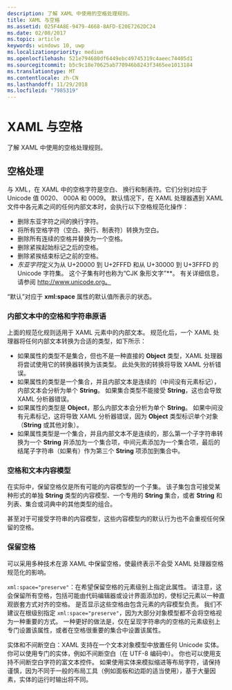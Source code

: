 ```yaml
---
description: 了解 XAML 中使用的空格处理规则。
title: XAML 与空格
ms.assetid: 025F4A8E-9479-4668-8AFD-E20E7262DC24
ms.date: 02/08/2017
ms.topic: article
keywords: windows 10, uwp
ms.localizationpriority: medium
ms.openlocfilehash: 521e794680df6449ebc49745319c4aeec74405d1
ms.sourcegitcommit: b5c9c18e70625ab770946b8243f3465ee1013184
ms.translationtype: MT
ms.contentlocale: zh-CN
ms.lasthandoff: 11/29/2018
ms.locfileid: "7985319"
---
```

# <a name="xaml-and-whitespace"></a>XAML 与空格


了解 XAML 中使用的空格处理规则。

## <a name="whitespace-processing"></a>空格处理

与 XML，在 XAML 中的空格字符是空白、 换行和制表符。它们分别对应于 Unicode 值 0020、 000A 和 0009。 默认情况下，在 XAML 处理器遇到 XAML 文件中各元素之间的任何内部文本时，会执行以下空格规范化操作：

-   删除东亚字符之间的换行字符。
-   将所有空格字符（空白、换行、制表符）转换为空白。
-   删除所有连续的空格并替换为一个空格。
-   删除紧挨起始标记之后的空格。
-   删除紧挨结束标记之前的空格。
-   *东亚字符*定义为从 U+20000 到 U+2FFFD 和从 U+30000 到 U+3FFFD 的 Unicode 字符集。 这个子集有时也称为“CJK 象形文字”**。 有关详细信息，请参阅 http://www.unicode.org。

“默认”对应于 **xml:space** 属性的默认值所表示的状态。

### <a name="whitespace-in-inner-text-and-string-primitives"></a>内部文本中的空格和字符串原语

上面的规范化规则适用于 XAML 元素中的内部文本。 规范化后，一个 XAML 处理器将任何内部文本转换为合适的类型，如下所示：

-   如果属性的类型不是集合，但也不是一种直接的 **Object** 类型，XAML 处理器将尝试使用它的转换器转换为该类型。 此处失败的转换将导致 XAML 分析错误。
-   如果属性的类型是一个集合，并且内部文本是连续的（中间没有元素标记），内部文本会分析为单个 **String**。 如果集合类型不能接受 **String**，这也会导致 XAML 分析器错误。
-   如果属性的类型是 **Object**，那么内部文本会分析为单个 **String**。 如果中间没有元素标记，这将导致 XAML 分析器错误，因为 **Object** 类型标识单个对象（**String** 或其他对象）。
-   如果属性类型是一个集合，并且内部文本不是连续的，那么第一个子字符串转换为一个 **String** 并添加为一个集合项，中间元素添加为一个集合项，最后的结尾子字符串（如果有）作为第三个 **String** 项添加到集合中。

### <a name="whitespace-and-text-content-models"></a>空格和文本内容模型

在实际中，保留空格仅是所有可能的内容模型的一个子集。 该子集包含可接受某种形式的单独 **String** 类型的内容模型、一个专用的 **String** 集合，或者 **String** 和列表、集合或词典中的其他类型的组合。

甚至对于可接受字符串的内容模型，这些内容模型内的默认行为也不会重视任何保留的空格。

### <a name="preserving-whitespace"></a>保留空格

可以采用多种技术在源 XAML 中保留空格，使最终表示不会受 XAML 处理器空格规范化的影响。

`xml:space="preserve"`：在希望保留空格的元素级别上指定此属性。 请注意，这会保留所有空格，包括可能由代码编辑器或设计界面添加的，使标记元素以一种直观嵌套方式对齐的空格。 是否显示这些空格由包含元素的内容模型负责。 我们不建议在根级别指定 `xml:space="preserve"`，因为大部分对象模型都不会将空格视为一种重要的方式。 一种更好的做法是，仅在呈现字符串内的空格的元素级别上专门设置该属性，或者在空格很重要的集合中设置该属性。

实体和不间断空白：XAML 支持在一个文本对象模型中放置任何 Unicode 实体。 你可以使用专门的实体，例如不间断空白（在 UTF-8 编码中）。 你也可以使用支持不间断空白字符的富文本控件。 如果使用实体来模拟缩进等布局字符，请保持谨慎，因为不同于一般的布局工具（例如面板和边距的适当使用），基于大量因素，实体的运行时输出将不同。

